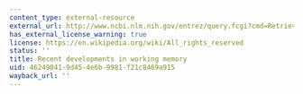 ```yaml
---
content_type: external-resource
external_url: http://www.ncbi.nlm.nih.gov/entrez/query.fcgi?cmd=Retrieve&db=PubMed&dopt=Citation&list_uids=9635207
has_external_license_warning: true
license: https://en.wikipedia.org/wiki/All_rights_reserved
status: ''
title: Recent developments in working memory
uid: 46249041-9d45-4e6b-9981-f21c8469a915
wayback_url: ''
---
```

